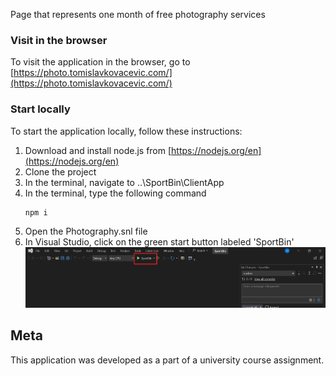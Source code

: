 Page that represents one month of free photography services
### Visit in the browser

To visit the application in the browser, go to [https://photo.tomislavkovacevic.com/](https://photo.tomislavkovacevic.com/)

### Start locally

To start the application locally, follow these instructions:

1. Download and install node.js from [https://nodejs.org/en](https://nodejs.org/en)
2. Clone the project
3. In the terminal, navigate to ..\SportBin\ClientApp
4. In the terminal, type the following command
   ```sh
   npm i
   ```
5. Open the Photography.snl file
6. In Visual Studio, click on the green start button labeled 'SportBin'
   ![Alt text](app-start.png)
   
## Meta

This application was developed as a part of a university course assignment.
